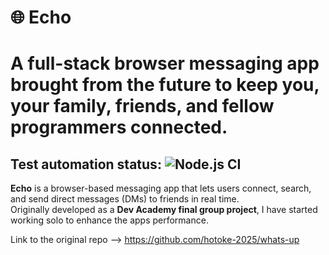 # 🌐 Echo

# A full-stack browser messaging app brought from the future to keep you, your family, friends, and fellow programmers connected.

## Test automation status: ![Node.js CI](https://github.com/MatthewFcode/FilmFeel-API/actions/workflows/nodejs-sqlite-ci.yml/badge.svg)

**Echo** is a browser-based messaging app that lets users connect, search, and send direct messages (DMs) to friends in real time.  
Originally developed as a **Dev Academy final group project**, I have started working solo to enhance the apps performance.


Link to the original repo --> https://github.com/hotoke-2025/whats-up